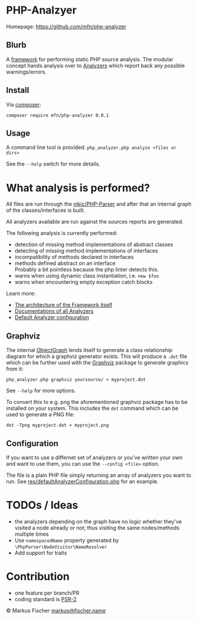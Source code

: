 # PHP-Analzyer

Homepage: https://github.com/mfn/php-analyzer

## Blurb

A [framework](doc/framework.md) for performing static PHP source analysis.
The modular concept hands analysis over to [Analyzers](doc/analyzers.md) which
report back any possible warnings/errors.

## Install
Via [composer](https://getcomposer.org):
```
composer require mfn/php-analyzer 0.0.1
```

## Usage

A command line tool is provided: `php_analyzer.php analyze <files or dirs>`

See the `--help` switch for more details.

# What analysis is performed?

All files are run through the [nikic/PHP-Parser](https://github.com/nikic/PHP-Parser)
and after that an internal graph of the classes/interfaces is built.

All analyzers available are run against the sources reports are generated.

The following analysis is currently performed:
- detection of missing method implementations of abstract classes
- detecting of missing method implementations of interfaces
- incompatibility of methods declared in interfaces
- methods defined abstract on an interface<br>
  Probably a bit pointless because the php linter detects this.
- warns when using dynamic class instantiation, i.e. `new $foo`
- warns when encountering empty exception catch blocks

Learn more:
- [The architecture of the Framework itself](doc/framework.md)
- [Documentations of all Analyzers](doc/analyzers.md)
- [Default Analyzer configuration](res/defaultAnalyzerConfiguration.php)

## Graphviz

The internal [ObjectGraph](lib/Analyzers/ObjectGraph/ObjectGraph.php) lends
itself to generate a class relationship diagram for which a graphviz generator
exists. This will produce a `.dot` file which can be further used with the
[Graphviz](http://www.graphviz.org/) package to generate graphics from it:

`php_analyzer.php graphviz yoursource/ > myproject.dot`

See `--help` for more options.

To convert this to e.g. png the aforementioned graphviz package has to be
installed on your system. This includes the `dot` command which can be used to
generate a PNG file:

`dot -Tpng myproject.dot > myproject.png`

## Configuration

If you want to use a differnet set of analyzers or you've written your own and
want to use them, you can use the `--config <file>` option.

The file is a plain PHP file simply returning an array of analyzers you want to
run. See [res/defaultAnalyzerConfiguration.php](res/defaultAnalyzerConfiguration.php)
for an example.

# TODOs / Ideas
- the analyzers depending on the graph have no logic whether they've visited a
  node already or not; thus visiting the same nodes/methods multiple times
- Use `namespacedName` property generated by `\PhpParser\NodeVisitor\NameResolver`
- Add support for traits

# Contribution
- one feature per branch/PR
- coding standard is [PSR-2](https://github.com/php-fig/fig-standards/blob/master/accepted/PSR-2-coding-style-guide.md)

© Markus Fischer <markus@fischer.name>
